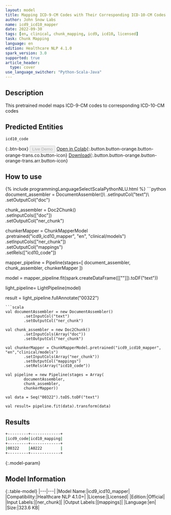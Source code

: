 ```yaml
---
layout: model
title: Mapping ICD-9-CM Codes with Their Corresponding ICD-10-CM Codes
author: John Snow Labs
name: icd9_icd10_mapper
date: 2022-09-30
tags: [en, clinical, chunk_mapping, icd9, icd10, licensed]
task: Chunk Mapping
language: en
edition: Healthcare NLP 4.1.0
spark_version: 3.0
supported: true
article_header:
  type: cover
use_language_switcher: "Python-Scala-Java"
---
```


## Description

This pretrained model maps ICD-9-CM codes to corresponding ICD-10-CM codes

## Predicted Entities

`icd10_code`

{:.btn-box}
<button class="button button-orange" disabled>Live Demo</button>
[Open in Colab](https://colab.research.google.com/github/JohnSnowLabs/spark-nlp-workshop/blob/master/tutorials/Certification_Trainings/Healthcare/26.Chunk_Mapping.ipynb){:.button.button-orange.button-orange-trans.co.button-icon}
[Download](https://s3.amazonaws.com/auxdata.johnsnowlabs.com/clinical/models/icd9_icd10_mapper_en_4.1.0_3.0_1664537323845.zip){:.button.button-orange.button-orange-trans.arr.button-icon}

## How to use



<div class="tabs-box" markdown="1">
{% include programmingLanguageSelectScalaPythonNLU.html %}
```python
document_assembler = DocumentAssembler()\
      .setInputCol("text")\
      .setOutputCol("doc")

chunk_assembler = Doc2Chunk()\
      .setInputCols(["doc"])\
      .setOutputCol("ner_chunk")
 
chunkerMapper = ChunkMapperModel\
    .pretrained("icd9_icd10_mapper", "en", "clinical/models")\
    .setInputCols(["ner_chunk"])\
    .setOutputCol("mappings")\
    .setRels(["icd10_code"])


mapper_pipeline = Pipeline(stages=[
    document_assembler,
    chunk_assembler,
    chunkerMapper
])


model = mapper_pipeline.fit(spark.createDataFrame([[""]]).toDF("text"))

light_pipeline= LightPipeline(model)

result = light_pipeline.fullAnnotate("00322")
```
```scala
val documentAssembler = new DocumentAssembler()
        .setInputCol("text")
        .setOutputCol("ner_chunk")

val chunk_assembler = new Doc2Chunk()
        .setInputCols(Array("doc"))
        .setOutputCol("ner_chunk")

val chunkerMapper = ChunkMapperModel.pretrained("icd9_icd10_mapper", "en","clinical/models")
        .setInputCols(Array("ner_chunk"))
        .setOutputCol("mappings")
        .setRels(Array("icd10_code"))
        
val pipeline = new Pipeline(stages = Array(
        documentAssembler,
        chunk_assembler,
        chunkerMapper))

val data = Seq("00322").toDS.toDF("text")

val result= pipeline.fit(data).transform(data)
```
</div>

## Results

```bash
+---------+-------------+
|icd9_code|icd10_mapping|
+---------+-------------+
|00322    |A0222        |
+---------+-------------+
```

{:.model-param}
## Model Information

{:.table-model}
|---|---|
|Model Name:|icd9_icd10_mapper|
|Compatibility:|Healthcare NLP 4.1.0+|
|License:|Licensed|
|Edition:|Official|
|Input Labels:|[ner_chunk]|
|Output Labels:|[mappings]|
|Language:|en|
|Size:|323.6 KB|
